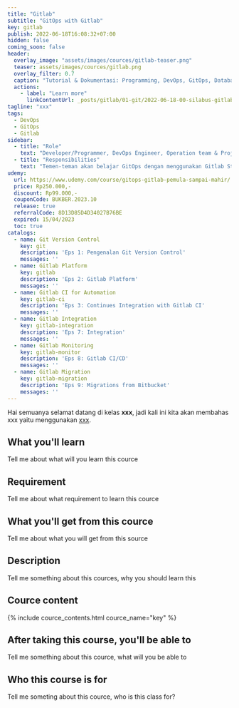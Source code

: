 ```yaml
---
title: "Gitlab"
subtitle: "GitOps with Gitlab"
key: gitlab
publish: 2022-06-18T16:08:32+07:00
hidden: false
coming_soon: false
header:
  overlay_image: "assets/images/cources/gitlab-teaser.png"
  teaser: assets/images/cources/gitlab.png
  overlay_filter: 0.7
  caption: "Tutorial & Dokumentasi: Programming, DevOps, GitOps, Database, & Servers"
  actions:
    - label: "Learn more"
      linkContentUrl: _posts/gitlab/01-git/2022-06-18-00-silabus-gitlab.markdown
tagline: "xxx"
tags:
  - DevOps
  - GitOps
  - Gitlab
sidebar:
  - title: "Role"
    text: "Developer/Programmer, DevOps Engineer, Operation team & Project Manager"
  - title: "Responsibilities"
    text: "Temen-teman akan belajar GitOps dengan menggunakan Gitlab Stack terkait Project Manager, Automation Deployment, Monitoring, Issues Tracking, dan lain-lain."
udemy: 
  url: https://www.udemy.com/course/gitops-gitlab-pemula-sampai-mahir/
  price: Rp250.000,-
  discount: Rp99.000,-
  couponCode: BUKBER.2023.10
  release: true
  referralCode: 8D13D85D4D34027B76BE
  expired: 15/04/2023
  toc: true
catalogs:
  - name: Git Version Control
    key: git
    description: 'Eps 1: Pengenalan Git Version Control'
    messages: ''
  - name: Gitlab Platform
    key: gitlab
    description: 'Eps 2: Gitlab Platform'
    messages: ''
  - name: Gitlab CI for Automation
    key: gitlab-ci
    description: 'Eps 3: Continues Integration with Gitlab CI'
    messages: ''
  - name: Gitlab Integration
    key: gitlab-integration
    description: 'Eps 7: Integration'
    messages: ''
  - name: Gitlab Monitoring
    key: gitlab-monitor
    description: 'Eps 8: Gitlab CI/CD'
    messages: ''
  - name: Gitlab Migration
    key: gitlab-migration
    description: 'Eps 9: Migrations from Bitbucket'
    messages: ''
---
```


Hai semuanya selamat datang di kelas **xxx**, jadi kali ini kita akan membahas xxx yaitu menggunakan [xxx](link). 

<!--more-->

## What you'll learn

Tell me about what will you learn this cource

## Requirement

Tell me about what requirement to learn this cource

## What you'll get from this cource

Tell me about what you will get from this source

## Description

Tell me something about this cources, why you should learn this

## Cource content

{% include cource_contents.html cource_name="key" %}

## After taking this course, you'll be able to

Tell me something about this cource, what will you be able to

## Who this course is for

Tell me someting about this cource, who is this class for?